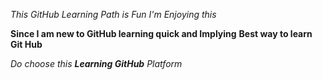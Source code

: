 *This GitHub Learning Path is Fun*
_I'm Enjoying this_

**Since I am new to GitHub learning quick and Implying**
__Best way to learn Git Hub__

_Do choose this **Learning GitHub** Platform_
